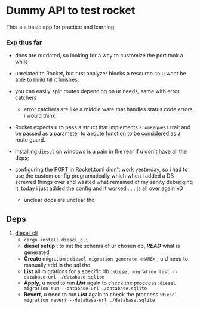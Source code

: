 # Dummy API to test rocket

This is a basic app for practice and learning,  
### Exp thus far

- docs are outdated, so looking for a way to customize the port took a while
- unrelated to Rocket, but rust analyzer blocks a resource so u wont be able to build till it finishes.

- you can easily split routes depending on ur needs, same with error catchers
  - error catchers are like a middle ware that handles status code errors, i would think

- Rocket expects u to pass a struct that implements `FromRequest` trait and be passed as a parameter to a route function to be considered as a route guard.

- installing `diesel` on windows is a pain in the rear if u don't have all the deps;

- configuring the PORT in Rocket.toml didn't work yesterday, so i had to use the custom config programatically which when i added a DB screwed things over and wasted what remained of my sanity debugging it, today i just added the config and it worked . . . js all over again xD
  - unclear docs are unclear tho

## Deps
1. [diesel_cli](https://crates.io/crates/diesel_cli) 
   - `cargo install diesel_cli`
   - **diesel setup** : to init the schema of ur chosen db, ***READ*** what is generated 
   - **Create** migration : `diesel migration generate <NAME>` ; u'd need to manually add in the sql tho
   - **List** all migrations for a specific db : `diesel migration list --database-url ./database.sqlite`
   - **Apply**, u need to run ***List*** again to check the proccess :`diesel migration run --database-url ./database.sqlite`
   - **Revert**, u need to run ***List*** again to check the proccess :`diesel migration revert --database-url ./database.sqlite`